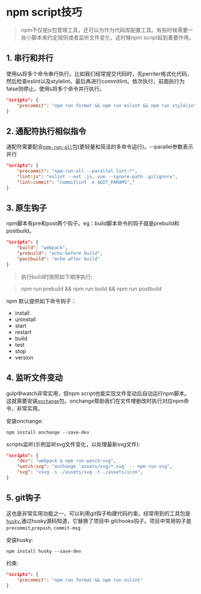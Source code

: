 # npm script技巧

> npm不仅是js包管理工具，还可以为作为代码库配置工具。有些时候需要一些小脚本来约定规则或者监听文件变化，这时候npm script起到重要作用。

## 1. 串行和并行

使用`&&`将多个命令串行执行。比如我们经常提交代码时，先perriter格式化代码，然后检查eslint以及stylelint，最后再进行commitlint。依次执行，前面执行为false则停止。使用`&`将多个命令并行执行。

``` json
"scripts": {
    "precommit": "npm run format && npm run eslint && npm run stylelint && git add ."
}
```

## 2. 通配符执行相似指令
通配符需要配合[`npm-run-all`](https://github.com/mysticatea/npm-run-all/blob/master/docs/npm-run-all.md)包(更轻量和简洁的多命令运行)。--parallel参数表示并行

``` json
"scripts": {
    "precommit": "npm-run-all --parallel lint:*",
    "lint:js": "eslint --ext .js,.vue --ignore-path .gitignore",
    "lint:commit": "commitlint -e $GIT_PARAMS","
}
```

## 3. 原生钩子

npm脚本有pre和post两个钩子。eg：build脚本命令的钩子就是prebuild和postbuild。

``` json
"scripts": {
    "build": "webpack",
    "prebuild": "echo before build",
    "postbuild": "echo after build"
}
```
> 执行build时按照如下顺序执行:

> npm run prebuild && npm run build && npm run postbuild

npm 默认提供如下命令钩子：

 + install
 + uninstall
 + start
 + restart
 + build
 + test
 + stop
 + version

## 4. 监听文件变动

gulp中watch非常实用，但npm script也能实现文件变动后自动运行npm脚本。这就需要安装[`onchange`](https://www.npmjs.com/package/onchange)包。onchange帮助我们在文件增删改时执行对应npm命令，非常实用。

安装onchange:

``` shell
npm install onchange --save-dev
```

scripts监听(示例监听svg文件变化，以处理最新svg文件):

``` json
"scripts": {
    "dev": "webpack & npm run watch:svg",
    "watch:svg": "onchange 'assets/svg/*.svg' -- npm run svg",
    "svg": "vsvg -s ./assets/svg -t ./assets/icon",
}
```

## 5. git钩子

这也是非常实用功能之一，可以利用git钩子构建代码约束。经常用到的工具包是[`husky`](https://github.com/typicode/husky),通过husky源码知道，它替换了项目中.git/hooks钩子。项目中常用钩子是`precommit`,`prepush`, `commit-msg`

安装husky:

``` shell
npm install husky --save-dev
```

约束:

``` json
"scripts": {
    "precommit": "npm run format && npm run eslint"
}
```